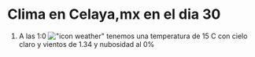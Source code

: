 # Clima en Celaya,mx en el dia 30

1. A las 1:0 !["icon weather"](http://openweathermap.org/img/w/01n.png) tenemos una temperatura de 15 C con cielo claro y  vientos de 1.34 y nubosidad al 0%
